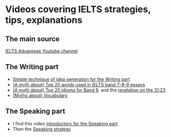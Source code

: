 # Videos covering IELTS strategies, tips, explanations

## The main source
[IELTS Advantage Youtube channel](https://www.youtube.com/@Ieltsadvantage)


## The Writing part
- [Simple technique of idea generation for the Writing part](https://www.youtube.com/watch?v=E5S1wJJ9rSA)
- [(A myth about) Top 20 words used in IELTS band 7-8-9 essays](https://youtu.be/AaZvMJNxALs)
- [(A myth about) Top 20 idioms for Band 9](https://youtu.be/OBNBe-c5ObA?t=1883), and the [revelation on the 31:23](https://youtu.be/OBNBe-c5ObA?t=1883)
- [(Myths about) Vocabulary](https://www.youtube.com/watch?v=XyuqK8D0Sy8)


## The Speaking part
- I find this video [introductory for the Speaking part](https://www.youtube.com/watch?v=V8inpUXQPI8)
- Then the [Speaking strategy](https://www.youtube.com/watch?v=_9XcEwl2Hhc)
